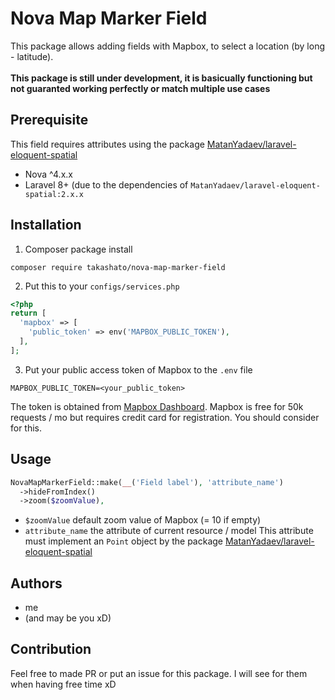 # Nova Map Marker Field
This package allows adding fields with Mapbox, to select a location (by long - latitude).\
\
**This package is still under development, it is basicually functioning but not guaranted working perfectly or match multiple use cases**

## Prerequisite
This field requires attributes using the package [MatanYadaev/laravel-eloquent-spatial](https://github.com/MatanYadaev/laravel-eloquent-spatial)
- Nova ^4.x.x
- Laravel 8+ (due to the dependencies of `MatanYadaev/laravel-eloquent-spatial:2.x.x`

## Installation
1. Composer package install
```
composer require takashato/nova-map-marker-field
```
2. Put this to your `configs/services.php`
```php
<?php
return [
  'mapbox' => [
    'public_token' => env('MAPBOX_PUBLIC_TOKEN'),
  ],
];
```
3. Put your public access token of Mapbox to the `.env` file
```env
MAPBOX_PUBLIC_TOKEN=<your_public_token>
```
The token is obtained from [Mapbox Dashboard](https://account.mapbox.com/).
Mapbox is free for 50k requests / mo but requires credit card for registration. You should consider for this.

## Usage
```php
NovaMapMarkerField::make(__('Field label'), 'attribute_name')
  ->hideFromIndex()
  ->zoom($zoomValue),
```

- `$zoomValue` default zoom value of Mapbox (= 10 if empty)
- `attribute_name` the attribute of current resource / model
This attribute must implement an `Point` object by the package [MatanYadaev/laravel-eloquent-spatial](https://github.com/MatanYadaev/laravel-eloquent-spatial)

## Authors
- me
- (and may be you xD)

## Contribution
Feel free to made PR or put an issue for this package. I will see for them when having free time xD
